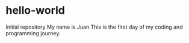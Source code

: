 # hello-world
Initial repository
My name is Juan This is the first day of my coding and programming journey.
